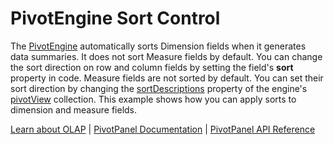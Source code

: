 PivotEngine Sort Control
========================

The [PivotEngine](https://www.grapecity.com/wijmo/api/classes/wijmo_olap.pivotengine.html) automatically sorts Dimension fields when it generates data summaries. It does not sort Measure fields by default. You can change the sort direction on row and column fields by setting the field's **sort** property in code. Measure fields are not sorted by default. You can set their sort direction by changing the [sortDescriptions](https://www.grapecity.com/wijmo/api/interfaces/wijmo.icollectionview.html#sortdescriptions) property of the engine's [pivotView](https://www.grapecity.com/wijmo/api/classes/wijmo_olap.pivotengine.html#pivotview) collection. This example shows how you can apply sorts to dimension and measure fields.

[Learn about OLAP](https://www.grapecity.com/wijmo-olap) | [PivotPanel Documentation](https://www.grapecity.com/wijmo/docs/Topics/OLAP/Pivot-Panel) | [PivotPanel API Reference](https://www.grapecity.com/wijmo/api/classes/wijmo_olap.pivotpanel.html)
